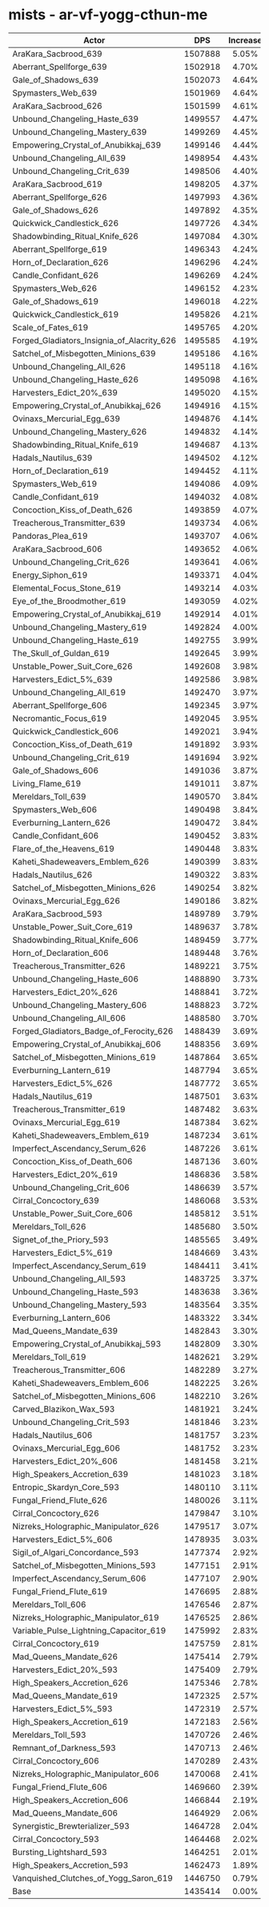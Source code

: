 # mists - ar-vf-yogg-cthun-me
| Actor | DPS | Increase |
|---|:---:|:---:|
|AraKara_Sacbrood_639|1507888|5.05%|
|Aberrant_Spellforge_639|1502918|4.70%|
|Gale_of_Shadows_639|1502073|4.64%|
|Spymasters_Web_639|1501969|4.64%|
|AraKara_Sacbrood_626|1501599|4.61%|
|Unbound_Changeling_Haste_639|1499557|4.47%|
|Unbound_Changeling_Mastery_639|1499269|4.45%|
|Empowering_Crystal_of_Anubikkaj_639|1499146|4.44%|
|Unbound_Changeling_All_639|1498954|4.43%|
|Unbound_Changeling_Crit_639|1498506|4.40%|
|AraKara_Sacbrood_619|1498205|4.37%|
|Aberrant_Spellforge_626|1497993|4.36%|
|Gale_of_Shadows_626|1497892|4.35%|
|Quickwick_Candlestick_626|1497726|4.34%|
|Shadowbinding_Ritual_Knife_626|1497084|4.30%|
|Aberrant_Spellforge_619|1496343|4.24%|
|Horn_of_Declaration_626|1496296|4.24%|
|Candle_Confidant_626|1496269|4.24%|
|Spymasters_Web_626|1496152|4.23%|
|Gale_of_Shadows_619|1496018|4.22%|
|Quickwick_Candlestick_619|1495826|4.21%|
|Scale_of_Fates_619|1495765|4.20%|
|Forged_Gladiators_Insignia_of_Alacrity_626|1495585|4.19%|
|Satchel_of_Misbegotten_Minions_639|1495186|4.16%|
|Unbound_Changeling_All_626|1495118|4.16%|
|Unbound_Changeling_Haste_626|1495098|4.16%|
|Harvesters_Edict_20%_639|1495020|4.15%|
|Empowering_Crystal_of_Anubikkaj_626|1494916|4.15%|
|Ovinaxs_Mercurial_Egg_639|1494876|4.14%|
|Unbound_Changeling_Mastery_626|1494832|4.14%|
|Shadowbinding_Ritual_Knife_619|1494687|4.13%|
|Hadals_Nautilus_639|1494502|4.12%|
|Horn_of_Declaration_619|1494452|4.11%|
|Spymasters_Web_619|1494086|4.09%|
|Candle_Confidant_619|1494032|4.08%|
|Concoction_Kiss_of_Death_626|1493859|4.07%|
|Treacherous_Transmitter_639|1493734|4.06%|
|Pandoras_Plea_619|1493707|4.06%|
|AraKara_Sacbrood_606|1493652|4.06%|
|Unbound_Changeling_Crit_626|1493641|4.06%|
|Energy_Siphon_619|1493371|4.04%|
|Elemental_Focus_Stone_619|1493214|4.03%|
|Eye_of_the_Broodmother_619|1493059|4.02%|
|Empowering_Crystal_of_Anubikkaj_619|1492914|4.01%|
|Unbound_Changeling_Mastery_619|1492824|4.00%|
|Unbound_Changeling_Haste_619|1492755|3.99%|
|The_Skull_of_Guldan_619|1492645|3.99%|
|Unstable_Power_Suit_Core_626|1492608|3.98%|
|Harvesters_Edict_5%_639|1492586|3.98%|
|Unbound_Changeling_All_619|1492470|3.97%|
|Aberrant_Spellforge_606|1492345|3.97%|
|Necromantic_Focus_619|1492045|3.95%|
|Quickwick_Candlestick_606|1492021|3.94%|
|Concoction_Kiss_of_Death_619|1491892|3.93%|
|Unbound_Changeling_Crit_619|1491694|3.92%|
|Gale_of_Shadows_606|1491036|3.87%|
|Living_Flame_619|1491011|3.87%|
|Mereldars_Toll_639|1490570|3.84%|
|Spymasters_Web_606|1490498|3.84%|
|Everburning_Lantern_626|1490472|3.84%|
|Candle_Confidant_606|1490452|3.83%|
|Flare_of_the_Heavens_619|1490448|3.83%|
|Kaheti_Shadeweavers_Emblem_626|1490399|3.83%|
|Hadals_Nautilus_626|1490322|3.83%|
|Satchel_of_Misbegotten_Minions_626|1490254|3.82%|
|Ovinaxs_Mercurial_Egg_626|1490186|3.82%|
|AraKara_Sacbrood_593|1489789|3.79%|
|Unstable_Power_Suit_Core_619|1489637|3.78%|
|Shadowbinding_Ritual_Knife_606|1489459|3.77%|
|Horn_of_Declaration_606|1489448|3.76%|
|Treacherous_Transmitter_626|1489221|3.75%|
|Unbound_Changeling_Haste_606|1488890|3.73%|
|Harvesters_Edict_20%_626|1488841|3.72%|
|Unbound_Changeling_Mastery_606|1488823|3.72%|
|Unbound_Changeling_All_606|1488580|3.70%|
|Forged_Gladiators_Badge_of_Ferocity_626|1488439|3.69%|
|Empowering_Crystal_of_Anubikkaj_606|1488356|3.69%|
|Satchel_of_Misbegotten_Minions_619|1487864|3.65%|
|Everburning_Lantern_619|1487794|3.65%|
|Harvesters_Edict_5%_626|1487772|3.65%|
|Hadals_Nautilus_619|1487501|3.63%|
|Treacherous_Transmitter_619|1487482|3.63%|
|Ovinaxs_Mercurial_Egg_619|1487384|3.62%|
|Kaheti_Shadeweavers_Emblem_619|1487234|3.61%|
|Imperfect_Ascendancy_Serum_626|1487226|3.61%|
|Concoction_Kiss_of_Death_606|1487136|3.60%|
|Harvesters_Edict_20%_619|1486836|3.58%|
|Unbound_Changeling_Crit_606|1486639|3.57%|
|Cirral_Concoctory_639|1486068|3.53%|
|Unstable_Power_Suit_Core_606|1485812|3.51%|
|Mereldars_Toll_626|1485680|3.50%|
|Signet_of_the_Priory_593|1485565|3.49%|
|Harvesters_Edict_5%_619|1484669|3.43%|
|Imperfect_Ascendancy_Serum_619|1484411|3.41%|
|Unbound_Changeling_All_593|1483725|3.37%|
|Unbound_Changeling_Haste_593|1483638|3.36%|
|Unbound_Changeling_Mastery_593|1483564|3.35%|
|Everburning_Lantern_606|1483322|3.34%|
|Mad_Queens_Mandate_639|1482843|3.30%|
|Empowering_Crystal_of_Anubikkaj_593|1482809|3.30%|
|Mereldars_Toll_619|1482621|3.29%|
|Treacherous_Transmitter_606|1482289|3.27%|
|Kaheti_Shadeweavers_Emblem_606|1482225|3.26%|
|Satchel_of_Misbegotten_Minions_606|1482210|3.26%|
|Carved_Blazikon_Wax_593|1481921|3.24%|
|Unbound_Changeling_Crit_593|1481846|3.23%|
|Hadals_Nautilus_606|1481757|3.23%|
|Ovinaxs_Mercurial_Egg_606|1481752|3.23%|
|Harvesters_Edict_20%_606|1481458|3.21%|
|High_Speakers_Accretion_639|1481023|3.18%|
|Entropic_Skardyn_Core_593|1480110|3.11%|
|Fungal_Friend_Flute_626|1480026|3.11%|
|Cirral_Concoctory_626|1479847|3.10%|
|Nizreks_Holographic_Manipulator_626|1479517|3.07%|
|Harvesters_Edict_5%_606|1478935|3.03%|
|Sigil_of_Algari_Concordance_593|1477374|2.92%|
|Satchel_of_Misbegotten_Minions_593|1477151|2.91%|
|Imperfect_Ascendancy_Serum_606|1477107|2.90%|
|Fungal_Friend_Flute_619|1476695|2.88%|
|Mereldars_Toll_606|1476546|2.87%|
|Nizreks_Holographic_Manipulator_619|1476525|2.86%|
|Variable_Pulse_Lightning_Capacitor_619|1475992|2.83%|
|Cirral_Concoctory_619|1475759|2.81%|
|Mad_Queens_Mandate_626|1475414|2.79%|
|Harvesters_Edict_20%_593|1475409|2.79%|
|High_Speakers_Accretion_626|1475346|2.78%|
|Mad_Queens_Mandate_619|1472325|2.57%|
|Harvesters_Edict_5%_593|1472319|2.57%|
|High_Speakers_Accretion_619|1472183|2.56%|
|Mereldars_Toll_593|1470726|2.46%|
|Remnant_of_Darkness_593|1470713|2.46%|
|Cirral_Concoctory_606|1470289|2.43%|
|Nizreks_Holographic_Manipulator_606|1470068|2.41%|
|Fungal_Friend_Flute_606|1469660|2.39%|
|High_Speakers_Accretion_606|1466844|2.19%|
|Mad_Queens_Mandate_606|1464929|2.06%|
|Synergistic_Brewterializer_593|1464728|2.04%|
|Cirral_Concoctory_593|1464468|2.02%|
|Bursting_Lightshard_593|1464251|2.01%|
|High_Speakers_Accretion_593|1462473|1.89%|
|Vanquished_Clutches_of_Yogg_Saron_619|1446750|0.79%|
|Base|1435414|0.00%|
